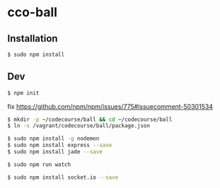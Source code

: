 # cco-ball

## Installation

```bash
$ sudo npm install
```

## Dev

```bash
$ npm init
```

fix https://github.com/npm/npm/issues/775#issuecomment-50301534
```bash
$ mkdir -p ~/codecourse/ball && cd ~/codecourse/ball 
$ ln -s /vagrant/codecourse/ball/package.json
```

```bash
$ sudo npm install -g nodemon
$ sudo npm install express --save
$ sudo npm install jade --save
```

```bash
$ sudo npm run watch
```

```bash
$ sudo npm install socket.io --save
```